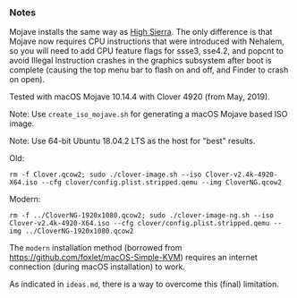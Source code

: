 ### Notes

Mojave installs the same way as [High Sierra](../HighSierra/README.md). The
only difference is that Mojave now requires CPU instructions that were
introduced with Nehalem, so you will need to add CPU feature flags for ssse3,
sse4.2, and popcnt to avoid Illegal Instruction crashes in the graphics
subsystem after boot is complete (causing the top menu bar to flash on and off,
and Finder to crash on open).

Tested with macOS Mojave 10.14.4 with Clover 4920 (from May, 2019).

Note: Use `create_iso_mojave.sh` for generating a macOS Mojave based ISO image.

Note: Use 64-bit Ubuntu 18.04.2 LTS as the host for "best" results.

Old:

`rm -f Clover.qcow2; sudo ./clover-image.sh --iso Clover-v2.4k-4920-X64.iso --cfg clover/config.plist.stripped.qemu --img CloverNG.qcow2`

Modern:

`rm -f ../CloverNG-1920x1080.qcow2; sudo ./clover-image-ng.sh --iso Clover-v2.4k-4920-X64.iso --cfg clover/config.plist.stripped.qemu --img ../CloverNG-1920x1080.qcow2`

The `modern` installation method (borrowed from https://github.com/foxlet/macOS-Simple-KVM) requires an internet connection
(during macOS installation) to work.

As indicated in `ideas.md`, there is a way to overcome this (final) limitation.
